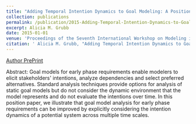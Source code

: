 ```yaml
---
title: "Adding Temporal Intention Dynamics to Goal Modeling: A Position Paper"
collection: publications
permalink: /publication/2015-Adding-Temporal-Intention-Dynamics-to-Goal-Modeling-A-Position-Paper
excerpt: Alicia M. Grubb
date: 2015-01-01
venue: 'Proceedings of the Seventh International Workshop on Modeling in Software Engineering MiSE'
citation: ' Alicia M. Grubb, "Adding Temporal Intention Dynamics to Goal Modeling: A Position Paper." Proceedings of the Seventh International Workshop on Modeling in Software Engineering MiSE, 2015.'
---
```

[Author PrePrint](http://www.cs.toronto.edu/~amgrubb/archive/MiSE-2015.pdf)

Abstract: Goal models for early phase requirements enable modelers to elicit stakeholders' intentions, analyze dependencies and select preferred alternatives. Standard analysis techniques provide options for analysis of static goal models but do not consider the dynamic environment that the model represents and do not evaluate the intentions over time. In this position paper, we illustrate that goal model analysis for early phase requirements can be improved by explicitly considering the intention dynamics of a potential system across multiple time scales.
